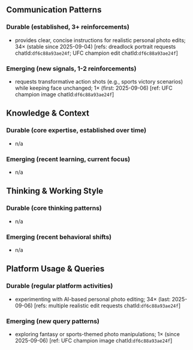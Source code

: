 ## Communication Patterns
### Durable (established, 3+ reinforcements)
- provides clear, concise instructions for realistic personal photo edits; 34× (stable since 2025-09-04) [refs: dreadlock portrait requests chatId:`df6c88a93ae24f`; UFC champion edit chatId:`df6c88a93ae24f`]

### Emerging (new signals, 1-2 reinforcements)
- requests transformative action shots (e.g., sports victory scenarios) while keeping face unchanged; 1× (first: 2025-09-06) [ref: UFC champion image chatId:`df6c88a93ae24f`]

## Knowledge & Context
### Durable (core expertise, established over time)
- n/a

### Emerging (recent learning, current focus)
- n/a

## Thinking & Working Style
### Durable (core thinking patterns)
- n/a

### Emerging (recent behavioral shifts)
- n/a

## Platform Usage & Queries
### Durable (regular platform activities)
- experimenting with AI-based personal photo editing; 34× (last: 2025-09-06) [refs: multiple realistic edit requests chatId:`df6c88a93ae24f`]

### Emerging (new query patterns)
- exploring fantasy or sports-themed photo manipulations; 1× (since 2025-09-06) [ref: UFC champion image chatId:`df6c88a93ae24f`]